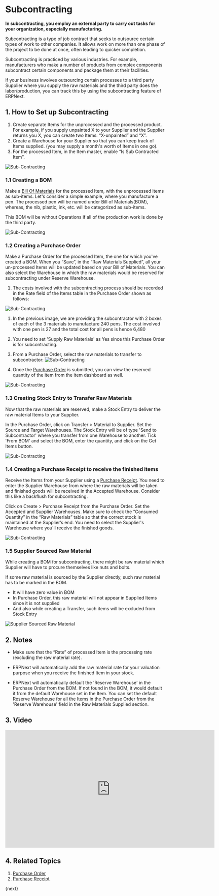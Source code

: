 <!-- add-breadcrumbs -->
# Subcontracting

**In subcontracting, you employ an external party to carry out tasks for your organization, especially manufacturing.**

Subcontracting is a type of job contract that seeks to outsource certain types
of work to other companies. It allows work on more than one phase of the
project to be done at once, often leading to quicker completion.

Subcontracting is practiced by various industries. For example, manufacturers
who make a number of products from complex components subcontract certain
components and package them at their facilities.  

If your business involves outsourcing certain processes to a third party Supplier where you supply the raw materials and the third party does the labor/production, you can track this by using the subcontracting feature of ERPNext.  

## 1. How to Set up Subcontracting

1. Create separate Items for the unprocessed and the processed product. For example, if you supply unpainted X to your Supplier and the Supplier returns you X, you can create two Items: “X-unpainted” and “X”.
2. Create a Warehouse for your Supplier so that you can keep track of Items supplied. (you may supply a month's worth of Items in one go).
3. For the processed Item, in the Item master, enable “Is Sub Contracted Item”.

  <img class="screenshot" alt="Sub-Contracting" src="{{docs_base_url}}/assets/img/manufacturing/subcontract.png">
  
### 1.1 Creating a BOM
Make a [Bill Of Materials](/docs/user/manual/en/manufacturing/bill-of-materials) for the processed Item, with the unprocessed Items as sub-items. Let's consider a simple example, where you manufacture a pen. The processed
pen will be named under Bill of Materials(BOM), whereas, the nib, plastic, ink, etc. will be categorized as sub-items.

This BOM will be without Operations if all of the production work is done by the third party.

<img class="screenshot" alt="Sub-Contracting" src="{{docs_base_url}}/assets/img/manufacturing/subcontract2.png">

### 1.2 Creating a Purchase Order
Make a Purchase Order for the processed Item, the one for which you've created a BOM. When you “Save”, in the “Raw Materials Supplied”, all your un-processed Items will be updated based on your Bill of Materials. You can also select the Warehouse in which the raw materials would be reserved for subcontracting under Reserve Warehouse. 

1. The costs involved with the subcontracting process should be recorded in the Rate field of the Items table in the Purchase Order shown as follows:

  <img class="screenshot" alt="Sub-Contracting" src="{{docs_base_url}}/assets/img/manufacturing/subcontract3.png">

1. In the previous image, we are providing the subcontractor with 2 boxes of each of the 3 materials to manufacture 240 pens. The cost involved with one pen is 27 and the total cost for all pens is hence 6,480

1. You need to set 'Supply Raw Materials' as Yes since this Purchase Order is for subcontracting.

1. From a Purchase Order, select the raw materials to transfer to subcontractor:
  ![Sub-Contracting](/docs/assets/img/manufacturing/po_material_transfer_subcontract.gif)

1. Once the [Purchase Order](/docs/user/manual/en/buying/purchase-order#35-raw-materials-supplied) is submitted, you can view the reserved quantity of the item from the item dashboard as well.

  <img class="screenshot" alt="Sub-Contracting" src="{{docs_base_url}}/assets/img/manufacturing/subcontract3-reserved-material.png">

### 1.3 Creating Stock Entry to Transfer Raw Materials
Now that the raw materials are reserved, make a Stock Entry to deliver the raw material Items to your Supplier.

In the Purchase Order, click on Transfer > Material to Supplier. Set the Source and Target Warehouses. The Stock Entry will be of type 'Send to Subcontractor' where you transfer from one Warehouse to another. Tick 'From BOM' and select the BOM, enter the quantity, and click on the Get Items button.

<img class="screenshot" alt="Sub-Contracting" src="{{docs_base_url}}/assets/img/manufacturing/subcontract4.png">

### 1.4 Creating a Purchase Receipt to receive the finished items
Receive the Items from your Supplier using a [Purchase Receipt](/docs/user/manual/en/stock/purchase-receipt). You need to enter the Supplier Warehouse from where the raw materials will be taken and finished goods will be received in the Accepted Warehouse. Consider this like a backflush for subcontracting.

Click on Create > Purchase Receipt from the Purchase Order. Set the Accepted and Supplier Warehouses. Make sure to check the “Consumed Quantity” in the “Raw Materials” table so that the correct stock is maintained at the Supplier’s end. You need to select the Supplier's Warehouse where you'll receive the finished goods.

<img class="screenshot" alt="Sub-Contracting" src="{{docs_base_url}}/assets/img/manufacturing/subcontract5.png">

### 1.5 Supplier Sourced Raw Material
While creating a BOM for subcontracting, there might be raw material which Supplier will have to procure themselves like nuts and bolts.

If some raw material is sourced by the Supplier directly, such raw material has to be marked in the BOM.

* It will have zero value in BOM
* In Purchase Order, this raw material will not appear in Supplied Items since it is not supplied
* And also while creating a Transfer, such items will be excluded from Stock Entry

<img class="screenshot" alt="Supplier Sourced Raw Material" src="{{docs_base_url}}/assets/img/manufacturing/supplier_sourced_subcontracting.png">

## 2. Notes
* Make sure that the “Rate” of processed Item is the processing rate
(excluding the raw material rate).

* ERPNext will automatically add the raw material rate for your
valuation purpose when you receive the finished Item in your stock.

* ERPNext will automatically default the 'Reserve Warehouse' in the Purchase Order
from the BOM. If not found in the BOM, it would default it from the default
Warehouse set in the Item. You can set the default Reserve Warehouse for all the Items in the Purchase Order from the 'Reserve Warehouse' field in the Raw Materials Supplied section.

## 3. Video

<iframe width="660" height="371" src="https://www.youtube.com/embed/ThiMCC2DtKo" frameborder="0" allowfullscreen></iframe>

## 4. Related Topics
1. [Purchase Order](/docs/user/manual/en/buying/purchase-order)
1. [Purchase Receipt](/docs/user/manual/en/stock/purchase-receipt)

{next}
